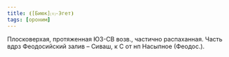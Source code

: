 ```yaml
---
title: ⦗[Биюк]⒯-Эгет⦘
tags: [ороним]
---
```


Плосковерхая, протяженная ЮЗ-СВ возв., частично распаханная. Часть вдрз
Феодосийский залив – Сиваш, к С от нп Насыпное (Феодос.).
